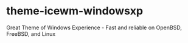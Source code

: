 # theme-icewm-windowsxp
Great Theme of Windows Experience - Fast and reliable on OpenBSD, FreeBSD, and Linux
